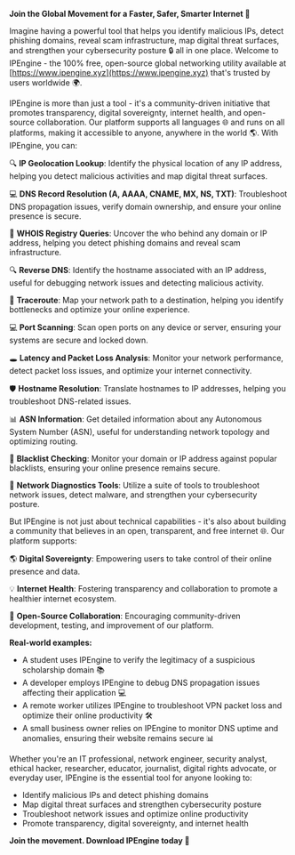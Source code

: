 **Join the Global Movement for a Faster, Safer, Smarter Internet 🚀**

Imagine having a powerful tool that helps you identify malicious IPs, detect phishing domains, reveal scam infrastructure, map digital threat surfaces, and strengthen your cybersecurity posture 🔒 all in one place. Welcome to IPEngine - the 100% free, open-source global networking utility available at [https://www.ipengine.xyz](https://www.ipengine.xyz) that's trusted by users worldwide 🌍.

IPEngine is more than just a tool - it's a community-driven initiative that promotes transparency, digital sovereignty, internet health, and open-source collaboration. Our platform supports all languages 🌐 and runs on all platforms, making it accessible to anyone, anywhere in the world 🌎. With IPEngine, you can:

🔍 **IP Geolocation Lookup**: Identify the physical location of any IP address, helping you detect malicious activities and map digital threat surfaces.

💻 **DNS Record Resolution (A, AAAA, CNAME, MX, NS, TXT)**: Troubleshoot DNS propagation issues, verify domain ownership, and ensure your online presence is secure.

📡 **WHOIS Registry Queries**: Uncover the who behind any domain or IP address, helping you detect phishing domains and reveal scam infrastructure.

🔍 **Reverse DNS**: Identify the hostname associated with an IP address, useful for debugging network issues and detecting malicious activity.

🚀 **Traceroute**: Map your network path to a destination, helping you identify bottlenecks and optimize your online experience.

💻 **Port Scanning**: Scan open ports on any device or server, ensuring your systems are secure and locked down.

🕳️ **Latency and Packet Loss Analysis**: Monitor your network performance, detect packet loss issues, and optimize your internet connectivity.

🛡️ **Hostname Resolution**: Translate hostnames to IP addresses, helping you troubleshoot DNS-related issues.

📊 **ASN Information**: Get detailed information about any Autonomous System Number (ASN), useful for understanding network topology and optimizing routing.

🚫 **Blacklist Checking**: Monitor your domain or IP address against popular blacklists, ensuring your online presence remains secure.

👥 **Network Diagnostics Tools**: Utilize a suite of tools to troubleshoot network issues, detect malware, and strengthen your cybersecurity posture.

But IPEngine is not just about technical capabilities - it's also about building a community that believes in an open, transparent, and free internet 🌐. Our platform supports:

🌎 **Digital Sovereignty**: Empowering users to take control of their online presence and data.

💡 **Internet Health**: Fostering transparency and collaboration to promote a healthier internet ecosystem.

👥 **Open-Source Collaboration**: Encouraging community-driven development, testing, and improvement of our platform.

**Real-world examples:**

*   A student uses IPEngine to verify the legitimacy of a suspicious scholarship domain 📚
*   A developer employs IPEngine to debug DNS propagation issues affecting their application 💻
*   A remote worker utilizes IPEngine to troubleshoot VPN packet loss and optimize their online productivity 🛠️
*   A small business owner relies on IPEngine to monitor DNS uptime and anomalies, ensuring their website remains secure 📊

Whether you're an IT professional, network engineer, security analyst, ethical hacker, researcher, educator, journalist, digital rights advocate, or everyday user, IPEngine is the essential tool for anyone looking to:

*   Identify malicious IPs and detect phishing domains
*   Map digital threat surfaces and strengthen cybersecurity posture
*   Troubleshoot network issues and optimize online productivity
*   Promote transparency, digital sovereignty, and internet health

**Join the movement. Download IPEngine today 🚀**